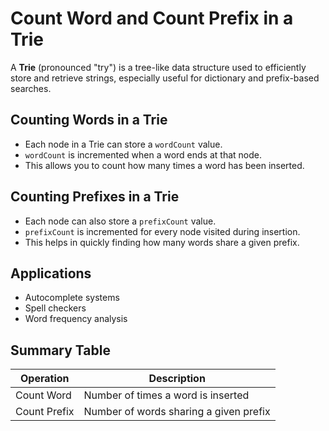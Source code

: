 # Count Word and Count Prefix in a Trie

A **Trie** (pronounced "try") is a tree-like data structure used to efficiently store and retrieve strings, especially useful for dictionary and prefix-based searches.

## Counting Words in a Trie

- Each node in a Trie can store a `wordCount` value.
- `wordCount` is incremented when a word ends at that node.
- This allows you to count how many times a word has been inserted.

## Counting Prefixes in a Trie

- Each node can also store a `prefixCount` value.
- `prefixCount` is incremented for every node visited during insertion.
- This helps in quickly finding how many words share a given prefix.

## Applications

- Autocomplete systems
- Spell checkers
- Word frequency analysis

## Summary Table

| Operation        | Description                                 |
|------------------|---------------------------------------------|
| Count Word       | Number of times a word is inserted          |
| Count Prefix     | Number of words sharing a given prefix      |
